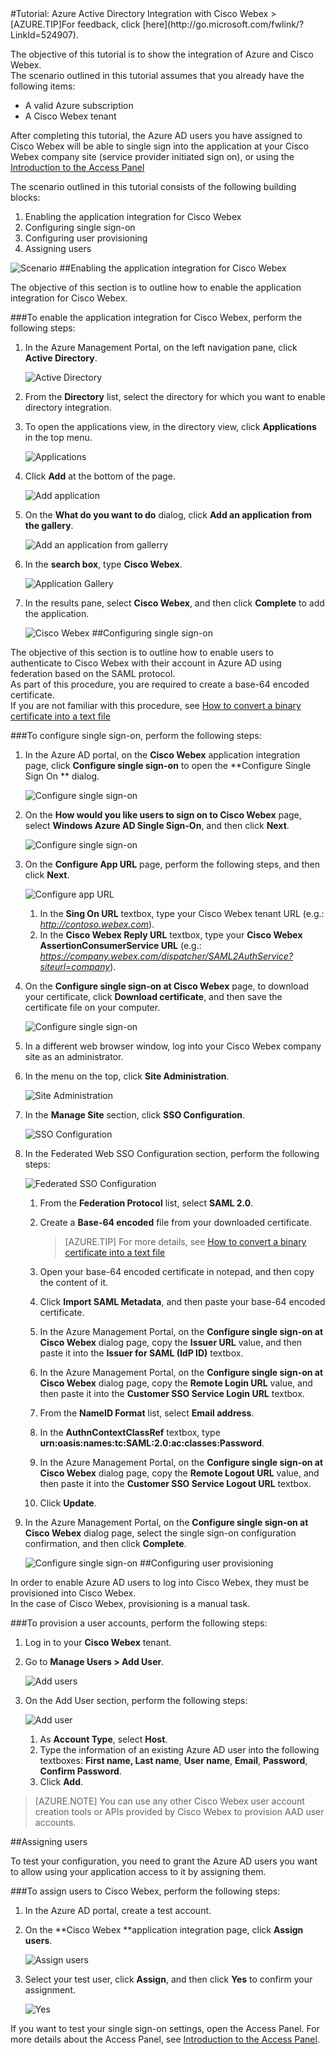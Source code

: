 <properties pageTitle="Tutorial: Azure Active Directory Integration with Cisco Webex | Windows Azure" description="Learn how to use Cisco Webex with Azure Active Directory to enable single sign-on, automated provisioning, and more!." services="active-directory" authors="MarkusVi"  documentationCenter="na" manager="stevenpo"/>
<tags ms.service="active-directory" ms.devlang="na" ms.topic="article" ms.tgt_pltfrm="na" ms.workload="identity" ms.date="08/01/2015" ms.author="markvi" />
#Tutorial: Azure Active Directory Integration with Cisco Webex
<!-- deleted by customization
>[AZURE.TIP]For feedback, click [here](https://social.msdn.microsoft.com/Forums/azure/zh-cn/d6cb1396-8b44-4a2f-abf3-cfea8e395382/tutorial-azure-ad-integration-with-cisco-webex?forum=WindowsAzureAD).
-->
<!-- keep by customization: begin -->
>[AZURE.TIP]For feedback, click [here](http://go.microsoft.com/fwlink/?LinkId=524907).
<!-- keep by customization: end -->

The objective of this tutorial is to show the integration of Azure and Cisco Webex.  
The scenario outlined in this tutorial assumes that you already have the following items:

-   A valid Azure subscription
-   A Cisco Webex tenant

After completing this tutorial, the Azure AD users you have assigned to Cisco Webex will be able to single sign into the application at your Cisco Webex company site (service provider initiated sign on), or using the [Introduction to the Access Panel](https://msdn.microsoft.com/zh-cn/library/dn308586)

The scenario outlined in this tutorial consists of the following building blocks:

1.  Enabling the application integration for Cisco Webex
2.  Configuring single sign-on
3.  Configuring user provisioning
4.  Assigning users

![Scenario](./media/active-directory-saas-cisco-webex-tutorial/IC777614.png "Scenario")
##Enabling the application integration for Cisco Webex

The objective of this section is to outline how to enable the application integration for Cisco Webex.

###To enable the application integration for Cisco Webex, perform the following steps:

1.  In the Azure Management Portal, on the left navigation pane, click **Active Directory**.

    ![Active Directory](./media/active-directory-saas-cisco-webex-tutorial/IC700993.png "Active Directory")

2.  From the **Directory** list, select the directory for which you want to enable directory integration.

3.  To open the applications view, in the directory view, click **Applications** in the top menu.

    ![Applications](./media/active-directory-saas-cisco-webex-tutorial/IC700994.png "Applications")

4.  Click **Add** at the bottom of the page.

    ![Add application](./media/active-directory-saas-cisco-webex-tutorial/IC749321.png "Add application")

5.  On the **What do you want to do** dialog, click **Add an application from the gallery**.

    ![Add an application from gallerry](./media/active-directory-saas-cisco-webex-tutorial/IC749322.png "Add an application from gallerry")

6.  In the **search box**, type **Cisco Webex**.

    ![Application Gallery](./media/active-directory-saas-cisco-webex-tutorial/IC777615.png "Application Gallery")

7.  In the results pane, select **Cisco Webex**, and then click **Complete** to add the application.

    ![Cisco Webex](./media/active-directory-saas-cisco-webex-tutorial/IC777616.png "Cisco Webex")
##Configuring single sign-on

The objective of this section is to outline how to enable users to authenticate to Cisco Webex with their account in Azure AD using federation based on the SAML protocol.  
As part of this procedure, you are required to create a base-64 encoded certificate.  
If you are not familiar with this procedure, see [How to convert a binary certificate into a text file](http://youtu.be/PlgrzUZ-Y1o)

###To configure single sign-on, perform the following steps:

1.  In the Azure AD portal, on the **Cisco Webex** application integration page, click **Configure single sign-on** to open the **Configure Single Sign On ** dialog.

    ![Configure single sign-on](./media/active-directory-saas-cisco-webex-tutorial/IC777617.png "Configure single sign-on")

2.  On the **How would you like users to sign on to Cisco Webex** page, select **Windows Azure AD Single Sign-On**, and then click **Next**.

    ![Configure single sign-on](./media/active-directory-saas-cisco-webex-tutorial/IC777618.png "Configure single sign-on")

3.  On the **Configure App URL** page, perform the following steps, and then click **Next**.

    ![Configure app URL](./media/active-directory-saas-cisco-webex-tutorial/IC777619.png "Configure app URL")

    1.  In the **Sing On URL** textbox, type your Cisco Webex tenant URL (e.g.: *http://contoso.webex.com*).
    2.  In the **Cisco Webex Reply URL** textbox, type your **Cisco Webex AssertionConsumerService URL** (e.g.: *https://company.webex.com/dispatcher/SAML2AuthService?siteurl=company*).

4.  On the **Configure single sign-on at Cisco Webex** page, to download your certificate, click **Download certificate**, and then save the certificate file on your computer.

    ![Configure single sign-on](./media/active-directory-saas-cisco-webex-tutorial/IC777620.png "Configure single sign-on")

5.  In a different web browser window, log into your Cisco Webex company site as an administrator.

6.  In the menu on the top, click **Site Administration**.

    ![Site Administration](./media/active-directory-saas-cisco-webex-tutorial/IC777621.png "Site Administration")

7.  In the **Manage Site** section, click **SSO Configuration**.

    ![SSO Configuration](./media/active-directory-saas-cisco-webex-tutorial/IC777622.png "SSO Configuration")

8.  In the Federated Web SSO Configuration section, perform the following steps:

    ![Federated SSO Configuration](./media/active-directory-saas-cisco-webex-tutorial/IC777623.png "Federated SSO Configuration")

    1.  From the **Federation Protocol** list, select **SAML 2.0**.
    2.  Create a **Base-64 encoded** file from your downloaded certificate.  

        >[AZURE.TIP] For more details, see [How to convert a binary certificate into a text file](http://youtu.be/PlgrzUZ-Y1o)

    3.  Open your base-64 encoded certificate in notepad, and then copy the content of it.
    4.  Click **Import SAML Metadata**, and then paste your base-64 encoded certificate.
    5.  In the Azure Management Portal, on the **Configure single sign-on at Cisco Webex** dialog page, copy the **Issuer URL** value, and then paste it into the **Issuer for SAML (IdP ID)** textbox.
    6.  In the Azure Management Portal, on the **Configure single sign-on at Cisco Webex** dialog page, copy the **Remote Login URL** value, and then paste it into the **Customer SSO Service Login URL** textbox.
    7.  From the **NameID Format** list, select **Email address**.
    8.  In the **AuthnContextClassRef** textbox, type **urn:oasis:names:tc:SAML:2.0:ac:classes:Password**.
    9.  In the Azure Management Portal, on the **Configure single sign-on at Cisco Webex** dialog page, copy the **Remote Logout URL** value, and then paste it into the **Customer SSO Service Logout URL** textbox.
    10. Click **Update**.

9.  In the Azure Management Portal, on the **Configure single sign-on at Cisco Webex** dialog page, select the single sign-on configuration confirmation, and then click **Complete**.

    ![Configure single sign-on](./media/active-directory-saas-cisco-webex-tutorial/IC777624.png "Configure single sign-on")
##Configuring user provisioning

In order to enable Azure AD users to log into Cisco Webex, they must be provisioned into Cisco Webex.  
In the case of Cisco Webex, provisioning is a manual task.

###To provision a user accounts, perform the following steps:

1.  Log in to your **Cisco Webex** tenant.

2.  Go to **Manage Users \> Add User**.

    ![Add users](./media/active-directory-saas-cisco-webex-tutorial/IC777625.png "Add users")

3.  On the Add User section, perform the following steps:

    ![Add user](./media/active-directory-saas-cisco-webex-tutorial/IC777626.png "Add user")

    1.  As **Account Type**, select **Host**.
    2.  Type the information of an existing Azure AD user into the following textboxes: **First name, Last name**, **User name**, **Email**, **Password**, **Confirm Password**.
    3.  Click **Add**.

>[AZURE.NOTE] You can use any other Cisco Webex user account creation tools or APIs provided by Cisco Webex to provision AAD user accounts.

##Assigning users

To test your configuration, you need to grant the Azure AD users you want to allow using your application access to it by assigning them.

###To assign users to Cisco Webex, perform the following steps:

1.  In the Azure AD portal, create a test account.

2.  On the **Cisco Webex **application integration page, click **Assign users**.

    ![Assign users](./media/active-directory-saas-cisco-webex-tutorial/IC777627.png "Assign users")

3.  Select your test user, click **Assign**, and then click **Yes** to confirm your assignment.

    ![Yes](./media/active-directory-saas-cisco-webex-tutorial/IC767830.png "Yes")

If you want to test your single sign-on settings, open the Access Panel. For more details about the Access Panel, see [Introduction to the Access Panel](https://msdn.microsoft.com/zh-cn/library/dn308586).
